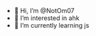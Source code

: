 - 👋 Hi, I’m @NotOm07
- 👀 I’m interested in ahk
- 🌱 I’m currently learning js
<!---
NotOm07/NotOm07 is a ✨ special ✨ repository because its `README.md` (this file) appears on your GitHub profile.
You can click the Preview link to take a look at your changes.
--->
